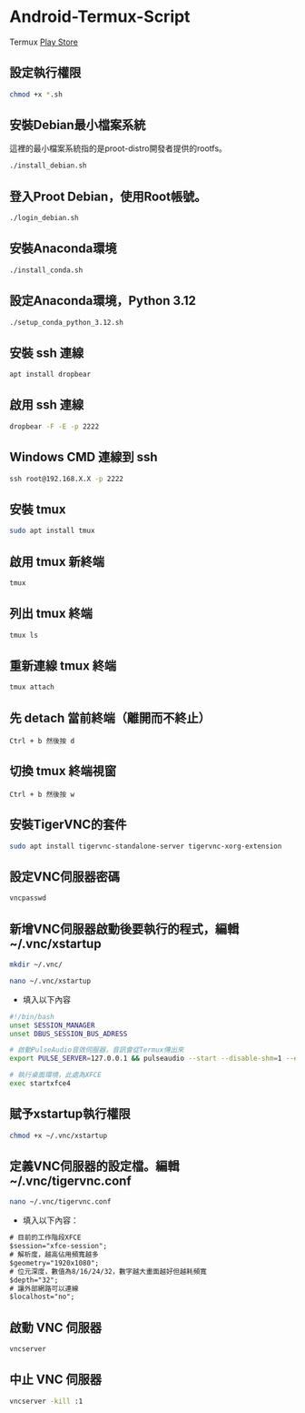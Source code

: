 # Android-Termux-Script

Termux [Play Store](https://play.google.com/store/apps/details?id=com.termux)

## 設定執行權限
```sh
chmod +x *.sh
```

## 安裝Debian最小檔案系統
這裡的最小檔案系統指的是proot-distro開發者提供的rootfs。
```sh
./install_debian.sh
```

## 登入Proot Debian，使用Root帳號。
```sh
./login_debian.sh
```

## 安裝Anaconda環境
```sh
./install_conda.sh
```

## 設定Anaconda環境，Python 3.12
```sh
./setup_conda_python_3.12.sh
```

## 安裝 ssh 連線
```sh
apt install dropbear
```

## 啟用 ssh 連線
```sh
dropbear -F -E -p 2222
```

## Windows CMD 連線到 ssh
```cmd
ssh root@192.168.X.X -p 2222
```

## 安裝 tmux
```sh
sudo apt install tmux
```

## 啟用 tmux 新終端
```sh
tmux 
```

## 列出 tmux 終端
```sh
tmux ls
```

## 重新連線 tmux 終端
```sh
tmux attach
```

## 先 detach 當前終端（離開而不終止）
`
Ctrl + b 然後按 d
`

## 切換 tmux 終端視窗
`
Ctrl + b 然後按 w
`
## 安裝TigerVNC的套件
```sh
sudo apt install tigervnc-standalone-server tigervnc-xorg-extension
```

## 設定VNC伺服器密碼
```sh
vncpasswd
```

## 新增VNC伺服器啟動後要執行的程式，編輯~/.vnc/xstartup
```sh
mkdir ~/.vnc/

nano ~/.vnc/xstartup
```
- 填入以下內容
```sh
#!/bin/bash
unset SESSION_MANAGER
unset DBUS_SESSION_BUS_ADRESS

# 啟動PulseAudio音效伺服器，音訊會從Termux傳出來
export PULSE_SERVER=127.0.0.1 && pulseaudio --start --disable-shm=1 --exit-idle-time=-1

# 執行桌面環境，此處為XFCE
exec startxfce4
```

## 賦予xstartup執行權限
```sh
chmod +x ~/.vnc/xstartup
```

## 定義VNC伺服器的設定檔。編輯~/.vnc/tigervnc.conf
```sh
nano ~/.vnc/tigervnc.conf
```
- 填入以下內容：
```txt
# 目前的工作階段XFCE
$session="xfce-session";
# 解析度，越高佔用頻寬越多
$geometry="1920x1080";
# 位元深度，數值為8/16/24/32，數字越大畫面越好但越耗頻寬
$depth="32";
# 讓外部網路可以連線
$localhost="no";
```

## 啟動 VNC 伺服器
```sh
vncserver
```
## 中止 VNC 伺服器
```sh
vncserver -kill :1
```
